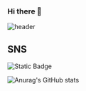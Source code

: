 ### Hi there 👋
![header](https://capsule-render.vercel.app/api?type=shark&color=auto&height=300&section=header&text=welcome&fontSize=90)


## SNS
![Static Badge](https://img.shields.io/badge/build-passing-brightgreen?logo=instagram&label=Instagram)



![Anurag's GitHub stats](https://github-readme-stats.vercel.app/api?username=yeonji123&show_icons=true&theme=radical)


<!--
**yeonji123/yeonji123** is a ✨ _special_ ✨ repository because its `README.md` (this file) appears on your GitHub profile.

Here are some ideas to get you started:

- 🔭 I’m currently working on ...
- 🌱 I’m currently learning ...
- 👯 I’m looking to collaborate on ...
- 🤔 I’m looking for help with ...
- 💬 Ask me about ...
- 📫 How to reach me: ...
- 😄 Pronouns: ...
- ⚡ Fun fact: ...
-->
